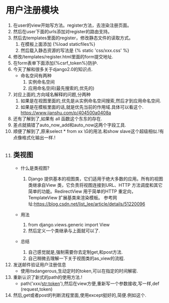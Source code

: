 # 用户注册模块

1. 在user的view开始写方法。register方法，去渲染注册页面。
2. 然后在user下面的urls添加对register的路由支持。
3. 然后去templates里面的register，修改静态文件的读取方式。
    1. 在模板上面添加 {%load staticfiles%}
    2. 然后载入静态资源的写法是 {% static 'css/xxx.css' %}  
4. 修改/templates/register.html里面的form提交地址.
5. 在form表单下面添加{%csrf_token%}防护.
6. 今天了解和很多关于django2.0的知识点.
    - 命名空间有两种
        1. 实例命名空间
        2. 应用命名空间(最先搜索的,优先的)
7. 对应上面的,方向域名解释的问题,分两种
    1. 如果是在视图里面的,优先是从实例命名空间搜索,然后才到应用命名空间.
    2. 如果是在模板里面的话,就是优先当前的作用域.具体可以看这个.
    https://www.jianshu.com/p/404500a0408a
8. 还有了解到了,如果有 all 函数这个东东的存在.
9. 差点就搞错了auto_now_add和auto_now这两个字段工具.
10. 顺便了解到了,原来select * from xx \G的用法.和show slave这个超级相似.!有点像格式化输出一样.!
11. ## 类视图
    - 什么是类视图?
        1. Django 提供基本的视图类，它们适用于绝大多数的应用。所有的视图类继承自View 类，它负责将视图连接到URL、HTTP 方法调度和其它简单的功能。RedirectView 用于简单的HTTP 重定向，TemplateView 扩展基类来渲染模板。
        参考网址:https://blog.csdn.net/list_lee/article/details/51220096
    - 用法
        1. from django.views.generic import View
        2. 然后定义一个类继承与上面就可以了.

    - 总结
        1. 自己感觉就是,强制需要你去定制get,和post方法.
        2. 自己稍微去理解一下关于视图类的as_view的流程.
12. 发送邮件验证用户注册信息
    - 使用itsdangerous,生动定时的token,可以在指定的时间解密.
13. 重新认识了新式的path的使用方法.!
    - path('xxx/<str:token>'),然后在view方便,重新写一个参数接收,写一样,def (request,token)
14. 然后,get或者post的判断流程里面,使用except挺好的,简便.例如这个.
    ```python

    

    ```